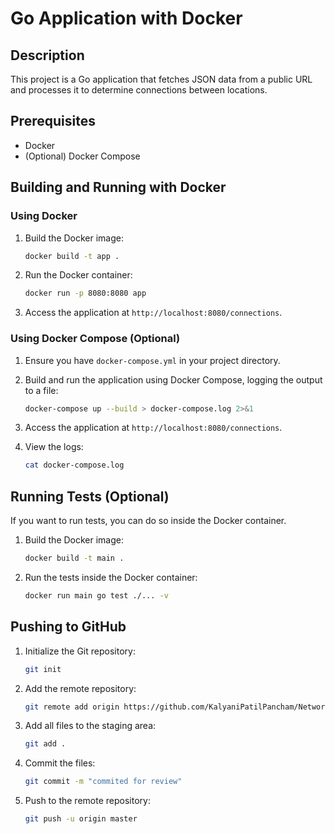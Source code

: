 # Go Application with Docker

## Description

This project is a Go application that fetches JSON data from a public URL and processes it to determine connections between locations.

## Prerequisites

- Docker
- (Optional) Docker Compose

## Building and Running with Docker

### Using Docker

1. Build the Docker image:
    ```bash
    docker build -t app .
    ```

2. Run the Docker container:
    ```bash
    docker run -p 8080:8080 app
    ```

3. Access the application at `http://localhost:8080/connections`.

### Using Docker Compose (Optional)

1. Ensure you have `docker-compose.yml` in your project directory.

2. Build and run the application using Docker Compose, logging the output to a file:
    ```bash
    docker-compose up --build > docker-compose.log 2>&1
    ```

3. Access the application at `http://localhost:8080/connections`.

4. View the logs:
    ```bash
    cat docker-compose.log
    ```

## Running Tests (Optional)

If you want to run tests, you can do so inside the Docker container.

1. Build the Docker image:
    ```bash
    docker build -t main .
    ```

2. Run the tests inside the Docker container:
    ```bash
    docker run main go test ./... -v
    ```

## Pushing to GitHub

1. Initialize the Git repository:
    ```bash
    git init
    ```

2. Add the remote repository:
    ```bash
    git remote add origin https://github.com/KalyaniPatilPancham/Network_Connections
    ```

3. Add all files to the staging area:
    ```bash
    git add .
    ```

4. Commit the files:
    ```bash
    git commit -m "commited for review"
    ```

5. Push to the remote repository:
    ```bash
    git push -u origin master
    ```

